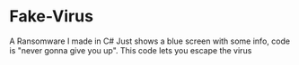 # Fake-Virus
A Ransomware I made in C#
Just shows a blue screen with some info, code is "never gonna give you up".
This code lets you escape the virus
